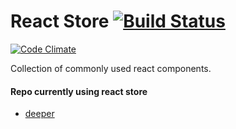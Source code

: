# React Store [![Build Status](https://travis-ci.org/toggle-corp/react-store.svg?branch=develop)](https://travis-ci.org/toggle-corp/react-store)

[![Code Climate](https://api.codeclimate.com/v1/badges/dc275e3f5d058a5c59f7/maintainability)](https://codeclimate.com/github/toggle-corp/react-store/maintainability)

Collection of commonly used react components.

#### Repo currently using react store
- [deeper](https://github.com/eoglethorpe/deeper/)
